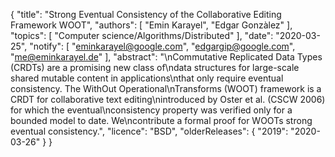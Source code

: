 {
    "title": "Strong Eventual Consistency of the Collaborative Editing Framework WOOT",
    "authors": [
        "Emin Karayel",
        "Edgar Gonzàlez"
    ],
    "topics": [
        "Computer science/Algorithms/Distributed"
    ],
    "date": "2020-03-25",
    "notify": [
        "eminkarayel@google.com",
        "edgargip@google.com",
        "me@eminkarayel.de"
    ],
    "abstract": "\nCommutative Replicated Data Types (CRDTs) are a promising new class of\ndata structures for large-scale shared mutable content in applications\nthat only require eventual consistency. The WithOut Operational\nTransforms (WOOT) framework is a CRDT for collaborative text editing\nintroduced by Oster et al. (CSCW 2006) for which the eventual\nconsistency property was verified only for a bounded model to date. We\ncontribute a formal proof for WOOTs strong eventual consistency.",
    "licence": "BSD",
    "olderReleases": {
        "2019": "2020-03-26"
    }
}
